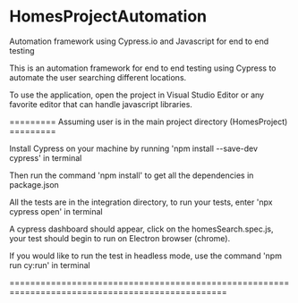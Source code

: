 # HomesProjectAutomation

Automation framework using Cypress.io and Javascript for end to end testing

This is an automation framework for end to end testing using Cypress to automate the user searching different locations.

To use the application, open the project in Visual Studio Editor or any favorite editor that can handle javascript libraries.

========= Assuming user is in the main project directory (HomesProject) =========

Install Cypress on your machine by running 'npm install --save-dev cypress' in terminal

Then run the command 'npm install' to get all the dependencies in package.json

All the tests are in the integration directory, to run your tests, enter 'npx cypress open' in terminal

A cypress dashboard should appear, click on the homesSearch.spec.js, your test should begin to run on Electron browser (chrome).

If you would like to run the test in headless mode, use the command 'npm run cy:run' in terminal 

================================================================================================
